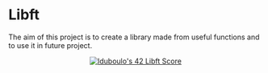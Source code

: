 <h1>Libft</h1>
<p>The aim of this project is to create a library made from useful functions and to use it in future project.</p>
<p align="center">
  <a href="https://github.com/JaeSeoKim/badge42"><img src="https://badge42.vercel.app/api/v2/cl2668aqb008909jp0ecnecpa/project/2371346" alt="lduboulo's 42 Libft Score" /></a>
  </p>
